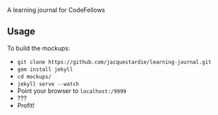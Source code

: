 A learning journal for CodeFellows

## Usage

To build the mockups:

- `git clone https://github.com/jacquestardie/learning-journal.git`
- `gem install jekyll`
- `cd mockups/`
- `jekyll serve --watch`
- Point your browser to `localhost:/9999`
- ???
- Profit!

